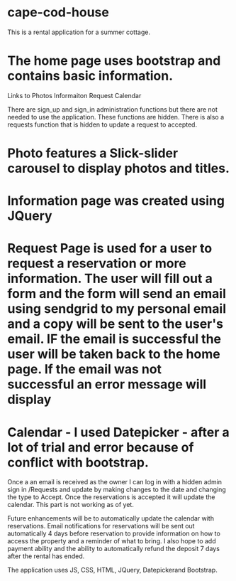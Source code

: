 # cape-cod-house
This is a rental application for a summer cottage.  


# The home page uses bootstrap and contains basic information.

Links to  Photos
          Informaiton
          Request
          Calendar

There are sign_up and sign_in administration functions but there are not needed to use the application.  These functions are hidden.  There is also a requests function that is hidden to update a request to accepted.

#  Photo features a Slick-slider carousel to display photos and titles.

#  Information page was created using JQuery

#  Request Page is used for a user to request a reservation or more information.  The user will fill out a form and the form will send an email using sendgrid to my personal email and a copy will be sent to the user's email.  IF the email is successful the user will be taken back to the home page.  If the email was not successful an error message will display

# Calendar - I used Datepicker - after a lot of trial and error because of conflict with bootstrap.
Once a an email is received as the owner I can log in with a hidden admin sign in /Requests and update by making changes to the date and changing the type to Accept.  Once the reservations is accepted it will update the calendar.  This part is not working as of yet.

Future enhancements will be to automatically update the calendar with reservations.  Email notifications for reservations will be sent out automatically 4 days before reservation to provide information on how to access the property and a reminder of what to bring.  I also hope to add payment ability and the ability to automatically refund the deposit 7 days after the rental has ended.



The application uses JS, CSS, HTML, JQuery, Datepickerand Bootstrap.
